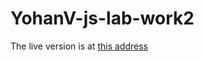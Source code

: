 # YohanV-js-lab-work2

The live version is at [this address](https://yoyo53.github.io/YohanV-js-lab-work2/)
